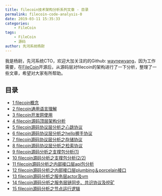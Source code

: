 ```yaml
---
title: filecoin技术架构分析系列文章 - 目录
permalink: filecoin-code-analysis-0
date: 2019-03-11 15:35:33
categories:
    - FileCoin
tags:
    - FileCoin
    - 源码
author: 先河系统杨尉
---
```


我是杨尉，先河系统CTO，欢迎大加关注的的Github: [waynewyang](https://github.com/waynewyang)，因为工作需要，在[FileCoin](https://github.com/filecoin-project)开源后，从源码层对filecoin的架构进行了一下分析，整理了一些文章，希望对大家有所帮助。

<!-- more -->

## 目录

- [1 filecoin概念](https://learnblockchain.cn//2019/02/18/filecoin-code-analysis-1)
- [2 filecoin通用语言理解](https://learnblockchain.cn//2019/02/20/filecoin-code-analysis-2)
- [3 filecoin开发网使用](https://learnblockchain.cn//2019/02/22/filecoin-code-analysis-3)
- [4 filecoin源码顶层架构分析](https://learnblockchain.cn//2019/02/28/filecoin-code-analysis-4)
- [5 filecoin源码协议层分析之心跳协议](https://learnblockchain.cn//2019/03/04/filecoin-code-analysis-5)
- [6 filecoin源码协议层分析之hello握手协议](https://learnblockchain.cn//2019/03/04/filecoin-code-analysis-6)
- [7 filecoin源码协议层分析之存储协议](https://learnblockchain.cn//2019/03/05/filecoin-code-analysis-7)
- [8 filecoin源码协议层分析之检索协议](https://learnblockchain.cn//2019/03/05/filecoin-code-analysis-8)
- [9 filecoin源码分析之支撑包分析(1)](https://learnblockchain.cn//2019/03/06/filecoin-code-analysis-9)
- [10 filecoin源码分析之支撑包分析(2/2)](https://learnblockchain.cn//2019/03/07/filecoin-code-analysis-10)
- [11 filecoin源码分析之内部接口层api包分析](https://learnblockchain.cn//2019/03/07/filecoin-code-analysis-11)
- [12 filecoin源码分析之内部接口层plumbing＆porcelain接口](https://learnblockchain.cn//2019/03/07/filecoin-code-analysis-12)
- [13 filecoin源码分析之服务层actor及vm](https://learnblockchain.cn//2019/03/08/filecoin-code-analysis-13)
- [14 filecoin源码分析之服务层链同步、共识协议及挖矿](https://learnblockchain.cn//2019/03/09/filecoin-code-analysis-14)
- [15 filecoin源码分析之节点运行逻辑](https://learnblockchain.cn//2019/03/10/filecoin-code-analysis-15)
